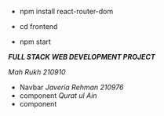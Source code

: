 - npm install react-router-dom

- cd frontend 
- npm start

***FULL STACK WEB DEVELOPMENT PROJECT***

*Mah Rukh 210910*
- Navbar 
*Javeria Rehman 210976*
- component
*Qurat ul Ain*
- component

